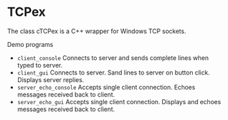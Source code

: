 # TCPex

The class cTCPex is a C++ wrapper for Windows TCP sockets.

Demo programs

- `client_console`  Connects to server and sends complete lines when typed to server.
- `client_gui` Connects to server.  Sand lines to server on button click.  Displays server replies.
- `server_echo_console`  Accepts single client connection.  Echoes messages received back to client.
- `server_echo_gui` Accepts single client connection.  Displays and echoes messages received back to client.


